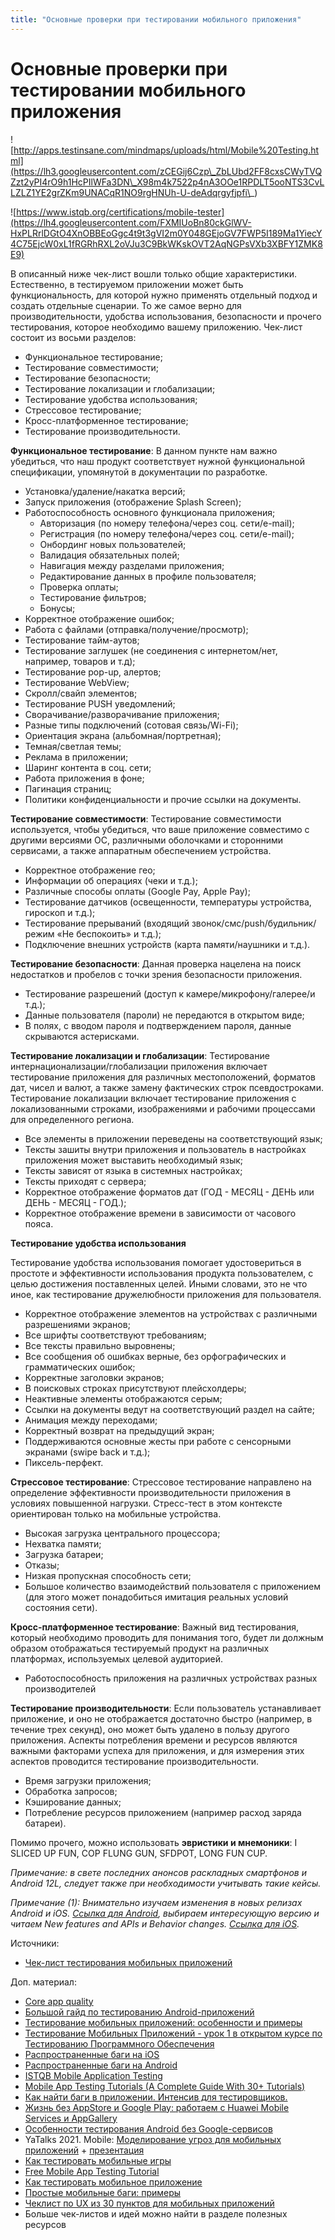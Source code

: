 ```yaml
---
title: "Основные проверки при тестировании мобильного приложения"
---
```


# Основные проверки при тестировании мобильного приложения

![http://apps.testinsane.com/mindmaps/uploads/html/Mobile%20Testing.html](https://lh3.googleusercontent.com/zCEGij6Czp\_ZbLUbd2FF8cxsCWyTVQZzt2yPI4rO9h1HcPIlWFa3DN\_X98m4k7522p4nA3OOe1RPDLT5ooNTS3CvLLZLZ1YE2grZKm9UNACqR1NO9rgHNUh-U-deAdqrgyfjpfi\_)

![https://www.istqb.org/certifications/mobile-tester](https://lh4.googleusercontent.com/FXMIUoBn80ckGlWV-HxPLRrlDGtO4XnOBBEoGgc4t9t3gVI2m0Y048GEjoGV7FWP5I189Ma1YiecY4C75EjcW0xL1fRGRhRXL2oVJu3C9BkWKskOVT2AqNGPsVXb3XBFY1ZMK8E9)

В описанный ниже чек-лист вошли только общие характеристики. Естественно, в тестируемом приложении может быть функциональность, для которой нужно применять отдельный подход и создать отдельные сценарии. То же самое верно для производительности, удобства использования, безопасности и прочего тестирования, которое необходимо вашему приложению. Чек-лист состоит из восьми разделов:

* Функциональное тестирование;
* Тестирование совместимости;
* Тестирование безопасности;
* Тестирование локализации и глобализации;
* Тестирование удобства использования;
* Стрессовое тестирование;
* Кросс-платформенное тестирование;
* Тестирование производительности.

**Функциональное тестирование**: В данном пункте нам важно убедиться, что наш продукт соответствует нужной функциональной спецификации, упомянутой в документации по разработке.

* Установка/удаление/накатка версий;
* Запуск приложения (отображение Splash Screen);
* Работоспособность основного функционала приложения;
  * Авторизация (по номеру телефона/через соц. сети/e-mail);
  * Регистрация (по номеру телефона/через соц. сети/e-mail);
  * Онбординг новых пользователей;
  * Валидация обязательных полей;
  * Навигация между разделами приложения;
  * Редактирование данных в профиле пользователя;
  * Проверка оплаты;
  * Тестирование фильтров;
  * Бонусы;
* Корректное отображение ошибок;
* Работа с файлами (отправка/получение/просмотр);
* Тестирование тайм-аутов;
* Тестирование заглушек (не соединения с интернетом/нет, например, товаров и т.д);
* Тестирование pop-up, алертов;
* Тестирование WebView;
* Скролл/свайп элементов;
* Тестирование PUSH уведомлений;
* Сворачивание/разворачивание приложения;
* Разные типы подключений (сотовая связь/Wi-Fi);
* Ориентация экрана (альбомная/портретная);
* Темная/светлая темы;
* Реклама в приложении;
* Шаринг контента в соц. сети;
* Работа приложения в фоне;
* Пагинация страниц;
* Политики конфиденциальности и прочие ссылки на документы.

**Тестирование совместимости**: Тестирование совместимости используется, чтобы убедиться, что ваше приложение совместимо с другими версиями ОС, различными оболочками и сторонними сервисами, а также аппаратным обеспечением устройства.

* Корректное отображение гео;
* Информации об операциях (чеки и т.д.);
* Различные способы оплаты (Google Pay, Apple Pay);
* Тестирование датчиков (освещенности, температуры устройства, гироскоп и т.д.);
* Тестирование прерываний (входящий звонок/смс/push/будильник/режим «Не беспокоить» и т.д.);
* Подключение внешних устройств (карта памяти/наушники и т.д.).

**Тестирование безопасности**: Данная проверка нацелена на поиск недостатков и пробелов с точки зрения безопасности приложения.

* Тестирование разрешений (доступ к камере/микрофону/галерее/и т.д.);
* Данные пользователя (пароли) не передаются в открытом виде;
* В полях, с вводом пароля и подтверждением пароля, данные скрываются астерисками.

**Тестирование локализации и глобализации**: Тестирование интернационализации/глобализации приложения включает тестирование приложения для различных местоположений, форматов дат, чисел и валют, а также замену фактических строк псевдостроками. Тестирование локализации включает тестирование приложения с локализованными строками, изображениями и рабочими процессами для определенного региона.

* Все элементы в приложении переведены на соответствующий язык;
* Тексты зашиты внутри приложения и пользователь в настройках приложения может выставить необходимый язык;
* Тексты зависят от языка в системных настройках;
* Тексты приходят с сервера;
* Корректное отображение форматов дат (ГОД - МЕСЯЦ - ДЕНЬ или ДЕНЬ - МЕСЯЦ - ГОД.);
* Корректное отображение времени в зависимости от часового пояса.

**Тестирование удобства использования**

Тестирование удобства использования помогает удостовериться в простоте и эффективности использования продукта пользователем, с целью достижения поставленных целей. Иными словами, это не что иное, как тестирование дружелюбности приложения для пользователя.

* Корректное отображение элементов на устройствах с различными разрешениями экранов;
* Все шрифты соответствуют требованиям;
* Все тексты правильно выровнены;
* Все сообщения об ошибках верные, без орфографических и грамматических ошибок;
* Корректные заголовки экранов;
* В поисковых строках присутствуют плейсхолдеры;
* Неактивные элементы отображаются серым;
* Ссылки на документы ведут на соответствующий раздел на сайте;
* Анимация между переходами;
* Корректный возврат на предыдущий экран;
* Поддерживаются основные жесты при работе с сенсорными экранами (swipe back и т.д.);
* Пиксель-перфект.

**Стрессовое тестирование**: Стрессовое тестирование направлено на определение эффективности производительности приложения в условиях повышенной нагрузки. Стресс-тест в этом контексте ориентирован только на мобильные устройства.

* Высокая загрузка центрального процессора;
* Нехватка памяти;
* Загрузка батареи;
* Отказы;
* Низкая пропускная способность сети;
* Большое количество взаимодействий пользователя с приложением (для этого может понадобиться имитация реальных условий состояния сети).

**Кросс-платформенное тестирование**: Важный вид тестирования, который необходимо проводить для понимания того, будет ли должным образом отображаться тестируемый продукт на различных платформах, используемых целевой аудиторией.

* Работоспособность приложения на различных устройствах разных производителей

**Тестирование производительности**: Если пользователь устанавливает приложение, и оно не отображается достаточно быстро (например, в течение трех секунд), оно может быть удалено в пользу другого приложения. Аспекты потребления времени и ресурсов являются важными факторами успеха для приложения, и для измерения этих аспектов проводится тестирование производительности.

* Время загрузки приложения;
* Обработка запросов;
* Кэширование данных;
* Потребление ресурсов приложением (например расход заряда батареи).

Помимо прочего, можно использовать **эвристики и мнемоники**: I SLICED UP FUN, COP FLUNG GUN, SFDPOT, LONG FUN CUP.

_Примечание: в свете последних анонсов раскладных смартфонов и Android 12L, следует также при необходимости учитывать такие кейсы._

_Примечание (1): Внимательно изучаем изменения в новых релизах Android и iOS._ [_Ссылка для Android_](https://developer.android.com/about/versions)_, выбираем интересующую версию и читаем New features and APIs и Behavior changes._ [_Ссылка для iOS_](https://developer.apple.com/documentation/ios-ipados-release-notes)_._

Источники:

* [Чек-лист тестирования мобильных приложений](https://habr.com/ru/post/534190/)

Доп. материал:

* [Core app quality](https://developer.android.com/docs/quality-guidelines/core-app-quality)
* [Большой гайд по тестированию Android-приложений](https://testengineer.ru/bolshoj-gajd-po-testirovaniyu-android-prilozhenij/)
* [Тестирование мобильных приложений: особенности и примеры](https://www.youtube.com/watch?v=vGTMsTec2RE)
* [Тестирование Мобильных Приложений - урок 1 в открытом курсе по Тестированию Программного Обеспечения](https://www.youtube.com/watch?v=Ts9Q2I3DmkM)
* [Распространенные баги на iOS](https://telegra.ph/bagi-na-iOS-02-05)
* [Распространенные баги на Android](https://telegra.ph/bagi-na-android-10-07)
* [ISTQB Mobile Application Testing](https://www.istqb.org/certification-path-root/mobile-application-testing.html)
* [Mobile App Testing Tutorials (A Complete Guide With 30+ Tutorials)](https://www.softwaretestinghelp.com/beginners-guide-to-mobile-application-testing/)
* [Как найти баги в приложении. Интенсив для тестировщиков.](https://www.youtube.com/watch?v=b0YrQehCj0o)
* [Жизнь без AppStore и Google Play: работаем с Huawei Mobile Services и AppGallery](https://habr.com/ru/post/551262/)
* [Особенности тестирования Android без Google-сервисов](https://habr.com/ru/company/surfstudio/blog/559106/)
* YaTalks 2021. Mobile: [Моделирование угроз для мобильных приложений](https://www.youtube.com/watch?v=0AQlKbskhkM\&t=16024s) + [презентация](https://disk.yandex.ru/i/kLk2Nscwqnto2Q)
* [Как тестировать мобильные игры](https://dou.ua/forums/topic/34948/)
* [Free Mobile App Testing Tutorial](https://www.guru99.com/mobile-testing.html)
* [Как тестировать мобильное приложение](https://www.youtube.com/watch?v=sCpY9E9oKW4)
* [Простые мобильные баги: примеры](https://www.youtube.com/watch?v=cqF99cqtcTw)
* [Чеклист по UX из 30 пунктов для мобильных приложений](https://habr.com/ru/company/edison/blog/474472/)
* Больше чек-листов и идей можно найти в разделе полезных ресурсов
